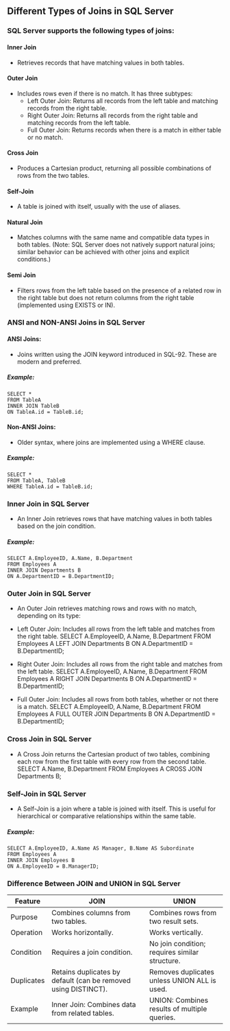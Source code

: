## Different Types of Joins in SQL Server
### SQL Server supports the following types of joins:

#### Inner Join
- Retrieves records that have matching values in both tables.
#### Outer Join

- Includes rows even if there is no match. It has three subtypes:
    - Left Outer Join: Returns all records from the left table and matching records from the right table.
    - Right Outer Join: Returns all records from the right table and matching records from the left table.
    - Full Outer Join: Returns records when there is a match in either table or no match.

#### Cross Join
- Produces a Cartesian product, returning all possible combinations of rows from the two tables.

#### Self-Join
- A table is joined with itself, usually with the use of aliases.

#### Natural Join
- Matches columns with the same name and compatible data types in both tables. (Note: SQL Server does not natively support natural joins; similar behavior can be achieved with other joins and explicit conditions.)

#### Semi Join
- Filters rows from the left table based on the presence of a related row in the right table but does not return columns from the right table (implemented using EXISTS or IN).

### ANSI and NON-ANSI Joins in SQL Server
#### ANSI Joins:
- Joins written using the JOIN keyword introduced in SQL-92. These are modern and preferred.
##### Example:
    SELECT *
    FROM TableA
    INNER JOIN TableB
    ON TableA.id = TableB.id;

#### Non-ANSI Joins:
- Older syntax, where joins are implemented using a WHERE clause.
##### Example:
    SELECT *
    FROM TableA, TableB
    WHERE TableA.id = TableB.id;

### Inner Join in SQL Server
- An Inner Join retrieves rows that have matching values in both tables based on the join condition.
##### Example:
    SELECT A.EmployeeID, A.Name, B.Department
    FROM Employees A
    INNER JOIN Departments B
    ON A.DepartmentID = B.DepartmentID;

### Outer Join in SQL Server
- An Outer Join retrieves matching rows and rows with no match, depending on its type:

- Left Outer Join: Includes all rows from the left table and matches from the right table.
    SELECT A.EmployeeID, A.Name, B.Department
    FROM Employees A
    LEFT JOIN Departments B
    ON A.DepartmentID = B.DepartmentID;

- Right Outer Join: Includes all rows from the right table and matches from the left table.
    SELECT A.EmployeeID, A.Name, B.Department
    FROM Employees A
    RIGHT JOIN Departments B
    ON A.DepartmentID = B.DepartmentID;

- Full Outer Join: Includes all rows from both tables, whether or not there is a match.
    SELECT A.EmployeeID, A.Name, B.Department
    FROM Employees A
    FULL OUTER JOIN Departments B
    ON A.DepartmentID = B.DepartmentID;

### Cross Join in SQL Server
- A Cross Join returns the Cartesian product of two tables, combining each row from the first table with every row from the second table.
    SELECT A.Name, B.Department
    FROM Employees A
    CROSS JOIN Departments B;

### Self-Join in SQL Server
- A Self-Join is a join where a table is joined with itself. This is useful for hierarchical or comparative relationships within the same table.
##### Example:
    SELECT A.EmployeeID, A.Name AS Manager, B.Name AS Subordinate
    FROM Employees A
    INNER JOIN Employees B
    ON A.EmployeeID = B.ManagerID;


### Difference Between JOIN and UNION in SQL Server
|Feature	|JOIN	| UNION|
|-----------|-------|----------|
|Purpose	|Combines columns from two tables.|	Combines rows from two result sets.|
|Operation	|Works horizontally.|	Works vertically.|
|Condition	|Requires a join condition.|	No join condition; requires similar structure.|
|Duplicates	|Retains duplicates by default (can be removed using DISTINCT).	|Removes duplicates unless UNION ALL is used.|
|Example	|Inner Join: Combines data from related tables.	|UNION: Combines results of multiple queries.|



